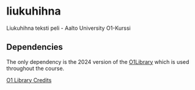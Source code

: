 # liukuhihna
Liukuhihna teksti peli - Aalto University O1-Kurssi

## Dependencies

The only dependency is the 2024 version of the [O1Library](https://gitmanager.cs.aalto.fi/static/O1_2024/modules/given/O1Library/doc/docs/start.html) which is used throughout the course.

[O1 Library Credits](https://gitmanager.cs.aalto.fi/static/O1_2024/modules/given/O1Library/doc/docs/credits.html)

